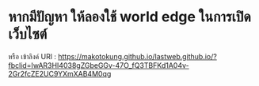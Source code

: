 # หากมีปัญหา ให้ลองใช้ world edge ในการเปิดเว็บไซต์ 
หรือ เข้าลิงค์ 
URl : https://makotokung.github.io/lastweb.github.io/?fbclid=IwAR3HI4038gZGbeGGv-47O_fQ3TBFKd1A04v-2Gr2fcZE2UC9YXmXAB4M0qg

